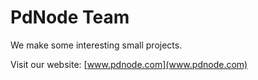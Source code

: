 # PdNode Team

We make some interesting small projects.


Visit our website: [www.pdnode.com](www.pdnode.com)

